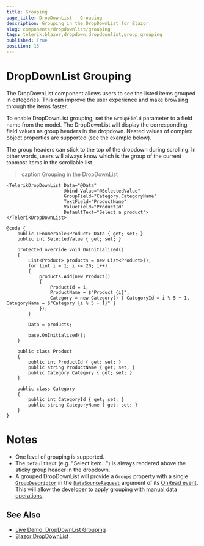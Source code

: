 ```yaml
---
title: Grouping
page_title: DropDownList - Grouping
description: Grouping in the DropDownList for Blazor.
slug: components/dropdownlist/grouping
tags: telerik,blazor,dropdown,dropdownlist,group,grouping
published: True
position: 15
---
```


# DropDownList Grouping

The DropDownList component allows users to see the listed items grouped in categories. This can improve the user experience and make browsing through the items faster.

To enable DropDownList grouping, set the `GroupField` parameter to a field name from the model. The DropDownList will display the corresponding field values as group headers in the dropdown. Nested values of complex object properties are supported (see the example below).

The group headers can stick to the top of the dropdown during scrolling. In other words, users will always know which is the group of the current topmost items in the scrollable list.

>caption Grouping in the DropDownList

````RAZOR
<TelerikDropDownList Data="@Data"
                     @bind-Value="@SelectedValue"
                     GroupField="Category.CategoryName"
                     TextField="ProductName"
                     ValueField="ProductId"
                     DefaultText="Select a product">
</TelerikDropDownList>

@code {
    public IEnumerable<Product> Data { get; set; }
    public int SelectedValue { get; set; }

    protected override void OnInitialized()
    {
        List<Product> products = new List<Product>();
        for (int i = 1; i <= 20; i++)
        {
            products.Add(new Product()
            {
                ProductId = i,
                ProductName = $"Product {i}",
                Category = new Category() { CategoryId = i % 5 + 1, CategoryName = $"Category {i % 5 + 1}" }
            });
        }

        Data = products;

        base.OnInitialized();
    }

    public class Product
    {
        public int ProductId { get; set; }
        public string ProductName { get; set; }
        public Category Category { get; set; }
    }

    public class Category
    {
        public int CategoryId { get; set; }
        public string CategoryName { get; set; }
    }
}
````

# Notes

* One level of grouping is supported.
* The `DefaultText` (e.g. "Select item...") is always rendered above the sticky group header in the dropdown.
* A grouped DropDownList will provide a `Groups` property with a single [`GroupDescriptor`](/blazor-ui/api/Telerik.DataSource.GroupDescriptor) in the [`DataSourceRequest`](/blazor-ui/api/Telerik.DataSource.DataSourceRequest) argument of its [OnRead event](slug://components/dropdownlist/events#onread). This will allow the developer to apply grouping with [manual data operations](slug://components/grid/manual-operations).

## See Also

* [Live Demo: DropDownList Grouping](https://demos.telerik.com/blazor-ui/dropdownlist/grouping)
* [Blazor DropDownList](slug://components/dropdownlist/overview)